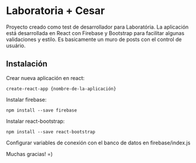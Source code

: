 # Laboratoria + Cesar

Proyecto creado como test de desarrollador para Laboratória.
La aplicación está desarrollada en React con Firebase y Bootstrap para facilitar algunas validaciones y estilo.
Es basicamente un muro de posts con el control de usuário.

## Instalación

Crear nueva aplicación en react:
```
create-react-app {nombre-de-la-aplicación}
```

Instalar firebase:
```
npm install --save firebase
```

Instalar react-bootstrap:
```
npm install --save react-bootstrap
```

Configurar variables de conexión con el banco de datos en firebase/index.js

Muchas gracias! =)
